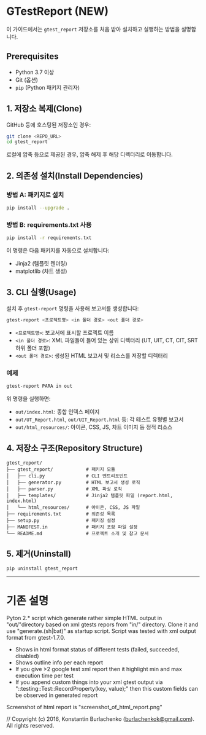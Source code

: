 # GTestReport (NEW)

이 가이드에서는 `gtest_report` 저장소를 처음 받아 설치하고 실행하는 방법을 설명합니다.

## Prerequisites

- Python 3.7 이상
- Git (옵션)
- `pip` (Python 패키지 관리자)

## 1. 저장소 복제(Clone)

GitHub 등에 호스팅된 저장소인 경우:

```bash
git clone <REPO_URL>
cd gtest_report
```

로컬에 압축 등으로 제공된 경우, 압축 해제 후 해당 디렉터리로 이동합니다.

## 2. 의존성 설치(Install Dependencies)

### 방법 A: 패키지로 설치

```bash
pip install --upgrade .
```

### 방법 B: requirements.txt 사용

```bash
pip install -r requirements.txt
```

이 명령은 다음 패키지를 자동으로 설치합니다:

- Jinja2 (템플릿 렌더링)
- matplotlib (차트 생성)

## 3. CLI 실행(Usage)

설치 후 `gtest-report` 명령을 사용해 보고서를 생성합니다:

```bash
gtest-report <프로젝트명> <in 폴더 경로> <out 폴더 경로>
```

- `<프로젝트명>`: 보고서에 표시할 프로젝트 이름
- `<in 폴더 경로>`: XML 파일들이 들어 있는 상위 디렉터리 (UT, UIT, CT, CIT, SRT 하위 폴더 포함)
- `<out 폴더 경로>`: 생성된 HTML 보고서 및 리소스를 저장할 디렉터리

### 예제

```bash
gtest-report PARA in out
```

위 명령을 실행하면:

- `out/index.html`: 종합 인덱스 페이지
- `out/UT_Report.html`, `out/UIT_Report.html` 등: 각 테스트 유형별 보고서
- `out/html_resources/`: 아이콘, CSS, JS, 차트 이미지 등 정적 리소스

## 4. 저장소 구조(Repository Structure)

```
gtest_report/
├── gtest_report/            # 패키지 모듈
│   ├── cli.py               # CLI 엔트리포인트
│   ├── generator.py         # HTML 보고서 생성 로직
│   ├── parser.py            # XML 파싱 로직
│   ├── templates/           # Jinja2 템플릿 파일 (report.html, index.html)
│   └── html_resources/      # 아이콘, CSS, JS 파일
├── requirements.txt         # 의존성 목록
├── setup.py                 # 패키징 설정
├── MANIFEST.in              # 패키지 포함 파일 설정
└── README.md                # 프로젝트 소개 및 참고 문서
```

## 5. 제거(Uninstall)

```bash
pip uninstall gtest_report
```

---
# 기존 설명
Pyton 2.* script which generate rather simple HTML output in "out/"directory based on xml gtests repors from "in/" directory.
Clone it and use "generate.(sh|bat)" as startup script. Script was tested with xml output format from gtest-1.7.0.

* Shows in html format status of different tests (failed, succeeded, disabled)
* Shows outline info per each report
* If you give >2 google test xml report then it highlight min and max execution time per test
* If you append custom things into your xml gtest output via "::testing::Test::RecordProperty(key, value);" then this custom fields can be observed in generated report

Screenshot of html report is "screenshot_of_html_report.png"

// Copyright (c) 2016, Konstantin Burlachenko (burlachenkok@gmail.com).  All rights reserved.
